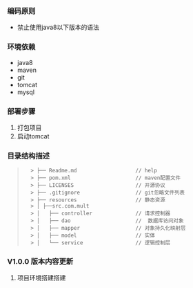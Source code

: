 ### 编码原则
* 禁止使用java8以下版本的语法

### 环境依赖
* java8
* maven
* git
* tomcat
* mysql

### 部署步骤
1. 打包项目
2. 启动tomcat

### 目录结构描述
>       > ├── Readme.md                   // help
>       > ├── pom.xml                     // maven配置文件
>       > ├── LICENSES                    // 开源协议
>       > ├── .gitignore                  // git忽略文件列表
>       > ├── resources                   // 静态资源
>       > │ ├──src.com.mult
>       > │   ├── controller              // 请求控制器
>       > │   ├── dao                     //  数据库访问对象
>       > │   ├── mapper                  // 对象持久化映射层
>       > │   ├── model                   // 实体
>       > │   └── service                 // 逻辑控制层

### V1.0.0 版本内容更新
1. 项目环境搭建搭建

